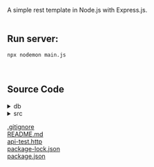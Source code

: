 A simple rest template in Node.js with Express.js.\
&nbsp;

## Run server:

```
npx nodemon main.js
```

&nbsp;

## Source Code

<details>
<summary>db</summary>

> &nbsp;&nbsp;&nbsp;[database.sqlite3](https://github.com/Nucoco/rest-express/blob/master/db/database.sqlite3)

</details>

<details>
<summary>src</summary>

>  <details>
>  <summary>controllers</summary>
>
> > &nbsp;[tasks.js](https://github.com/Nucoco/rest-express/blob/master/src/controllers/tasks.js)\
> > &nbsp;[users.js](https://github.com/Nucoco/rest-express/blob/master/src/controllers/user.js)
>
>  </details>

> <details>
> <summary>models</summary>
>
> > &nbsp;[task.js](https://github.com/Nucoco/rest-express/blob/master/src/models/task.js)\
> > &nbsp;[user.js](https://github.com/Nucoco/rest-express/blob/master/src/models/user.js)
>
> </details>

> <details>
> <summary>routes</summary>
>
> > &nbsp;[tasks.js](https://github.com/Nucoco/rest-express/blob/master/src/routes/tasks.js)\
> > &nbsp;[users.js](https://github.com/Nucoco/rest-express/blob/master/src/routes/users.js)
>
> </details>

> &nbsp;&nbsp;&nbsp;[main.js](https://github.com/Nucoco/rest-express/blob/master/src/main.js)

</details>

[.gitignore](https://github.com/Nucoco/rest-express/blob/master/.gitignore)\
[README.md](https://github.com/Nucoco/rest-express/blob/master/README.md)\
[api-test.http](https://github.com/Nucoco/rest-express/blob/master/api-test.http)\
[package-lock.json](https://github.com/Nucoco/rest-express/blob/master/package-lock.json)\
[package.json](https://github.com/Nucoco/rest-express/blob/master/package.json)
